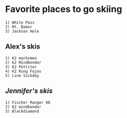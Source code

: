 
# Favorite places to go skiing
    1) White Pass
    2) Mt. Baker
    3) Jackson Hole

## **Alex's skis**
    1) K2 marksmen
    2) K2 Mindbender
    3) K2 Pettitor
    4) K2 Kung Fujas
    5) Line Sickday

## *Jennifer's skis*
    1) Fischer Ranger 98
    2) K2 mindbender
    3) Blackdiamond


